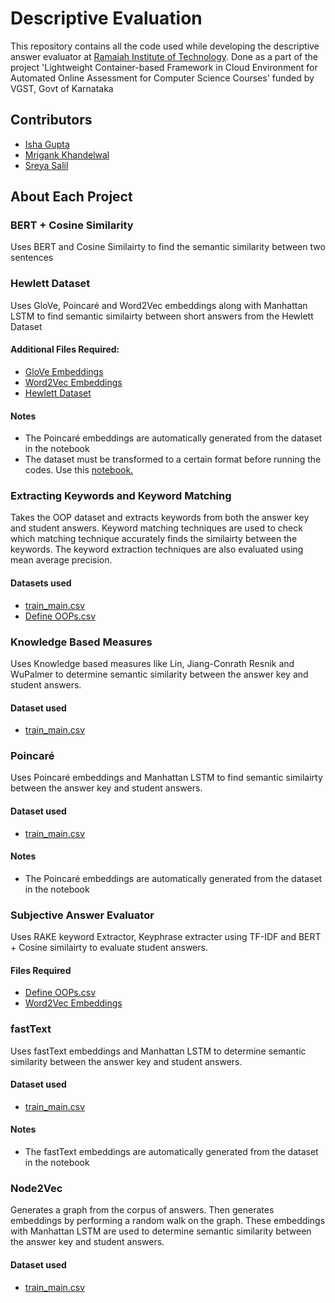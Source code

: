 # Descriptive Evaluation


This repository contains all the code used while developing the descriptive answer evaluator at [Ramaiah Institute of Technology](http://www.msrit.edu/index.html). Done as a part of the project 'Lightweight Container-based Framework in Cloud Environment for Automated Online Assessment for Computer Science Courses' funded by VGST, Govt of Karnataka

## Contributors
- [Isha Gupta](https://github.com/isha369)
- [Mrigank Khandelwal](https://github.com/Mrigankkh)
- [Sreya Salil](https://github.com/SreyaSalil)

## About Each Project
### BERT + Cosine Similarity
Uses BERT and Cosine Similairty to find the semantic similarity between two sentences

### Hewlett Dataset
Uses GloVe, Poincaré and Word2Vec embeddings along with Manhattan LSTM to find semantic similairty between short answers from the Hewlett Dataset
#### Additional Files Required:
- [GloVe Embeddings](https://drive.google.com/file/d/1epXvS0xWlTy9tmcW1LM2HtngogwcuFTf/view?usp=sharing)
- [Word2Vec Embeddings](https://drive.google.com/file/d/0B7XkCwpI5KDYNlNUTTlSS21pQmM/view?usp=sharing&resourcekey=0-wjGZdNAUop6WykTtMip30g)
- [Hewlett Dataset](https://drive.google.com/file/d/1UW1SOGspJ3Vhs-vKQ2Ey6xGiFZvzB4-L/view?usp=sharing)
#### Notes
- The Poincaré embeddings are automatically generated from the dataset in the notebook
- The dataset must be transformed to a certain format before running the codes. Use this [notebook.](https://colab.research.google.com/drive/1lRd7_0itJnbUVoR_EtaJsCpziHGLJ3rb?usp=sharing)

### Extracting Keywords and Keyword Matching
Takes the OOP dataset and extracts keywords from both the answer key and student answers. Keyword matching techniques are used to check which matching technique accurately finds the similairty between the keywords. The keyword extraction techniques are also evaluated using mean average precision.
#### Datasets used
- [train_main.csv](https://drive.google.com/file/d/1Mh3sUDOSNa6g6tqhZD1eoqCZlBXkLErw/view?usp=sharing)
- [Define OOPs.csv](https://drive.google.com/file/d/1s_A9356nA3Ns11MV1eP8SjnbMb6jo4LT/view?usp=sharing)

### Knowledge Based Measures
Uses Knowledge based measures like Lin, Jiang-Conrath Resnik and WuPalmer to determine semantic similarity between the answer key and student answers.
#### Dataset used
- [train_main.csv](https://drive.google.com/file/d/1Mh3sUDOSNa6g6tqhZD1eoqCZlBXkLErw/view?usp=sharing)

### Poincaré
Uses Poincaré embeddings and Manhattan LSTM to find semantic similairty between the answer key and student answers.
#### Dataset used
- [train_main.csv](https://drive.google.com/file/d/1Mh3sUDOSNa6g6tqhZD1eoqCZlBXkLErw/view?usp=sharing)
#### Notes
- The Poincaré embeddings are automatically generated from the dataset in the notebook

### Subjective Answer Evaluator
Uses RAKE keyword Extractor, Keyphrase extracter using TF-IDF and BERT + Cosine similairty to evaluate student answers.
#### Files Required
- [Define OOPs.csv](https://drive.google.com/file/d/1s_A9356nA3Ns11MV1eP8SjnbMb6jo4LT/view?usp=sharing)
- [Word2Vec Embeddings](https://drive.google.com/file/d/0B7XkCwpI5KDYNlNUTTlSS21pQmM/edit?usp=sharing)

### fastText
Uses fastText embeddings and Manhattan LSTM to determine semantic similarity between the answer key and student answers.
#### Dataset used
- [train_main.csv](https://drive.google.com/file/d/1Mh3sUDOSNa6g6tqhZD1eoqCZlBXkLErw/view?usp=sharing)
#### Notes
- The fastText embeddings are automatically generated from the dataset in the notebook

### Node2Vec
Generates a graph from the corpus of answers. Then generates embeddings by performing a random walk on the graph. These embeddings with Manhattan LSTM are used to determine semantic similarity between the answer key and student answers.
#### Dataset used
- [train_main.csv](https://drive.google.com/file/d/1Mh3sUDOSNa6g6tqhZD1eoqCZlBXkLErw/view?usp=sharing)
